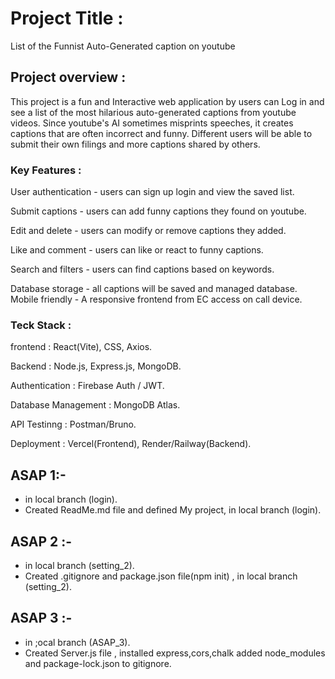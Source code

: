 # Project Title :

List of the Funnist Auto-Generated caption on youtube

## Project overview :

This project is a fun and Interactive web application by users can Log in and see a list of the most hilarious auto-generated captions from youtube videos. Since youtube's AI sometimes misprints speeches, it creates captions that are often incorrect and funny. Different users will be able to submit their own filings and more captions shared by others.

### Key Features :

User authentication - users can sign up login and view the saved list.

Submit captions - users can add funny captions they found on youtube.

Edit and delete - users can modify or remove captions they added.

Like and comment - users can like or react to funny captions.

Search and filters - users can find captions based on keywords.

Database storage - all captions will be saved and managed database. Mobile friendly - A responsive frontend from EC access on call device.

### Teck Stack :

frontend : React(Vite), CSS, Axios.

Backend : Node.js, Express.js, MongoDB.

Authentication : Firebase Auth / JWT.

Database Management : MongoDB Atlas.

API Testinng : Postman/Bruno.

Deployment : Vercel(Frontend), Render/Railway(Backend).



## ASAP 1:- 
 -  in local branch (login).
 - Created ReadMe.md file and defined My project, in local branch (login).

## ASAP 2 :- 
 - in local branch (setting_2).
 - Created .gitignore and package.json file(npm init) , in local branch (setting_2).

 ## ASAP 3 :-
   - in ;ocal branch (ASAP_3).
  - Created Server.js file , installed express,cors,chalk added node_modules and package-lock.json to gitignore.


